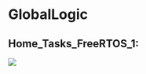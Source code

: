 # GlobalLogic

 ## Home_Tasks_FreeRTOS_1:
![](https://github.com/GolinskiyKonstantin/GlobalLogic/blob/FreeRTOS/Home_Tasks_FreeRTOS_1.png)

